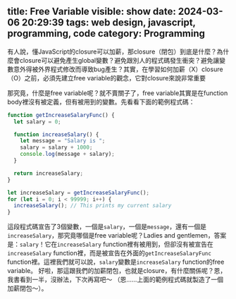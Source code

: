 title: Free Variable
visible: show
date: 2024-03-06 20:29:39
tags: web design, javascript, programming, code
category: Programming
---
有人說，懂JavaScript的closure可以加薪，那closure（閉包）到底是什麼？為什麼會closure可以避免產生global變數？避免跟別人的程式碼發生衝突？避免讓變數意外得被外界程式修改而導致bug產生？其實，在學習如何加薪（X）closure（O）之前，必須先建立free variable的觀念，它對closure來說非常重要
<!-- more -->
那究竟，什麼是free variable呢？就不賣關子了，free variable其實是在function body裡沒有被定義，但有被用到的變數。先看看下面的範例程式碼：
```javascript
function getIncreaseSalaryFunc() {
  let salary = 0;

  function increaseSalary() {
    let message = "Salary is ";
    salary = salary + 1000;
    console.log(message + salary);
  }

  return increaseSalary;
}

let increaseSalary = getIncreaseSalaryFunc();
for (let i = 0; i < 99999; i++) {
  increaseSalary(); // This prints my current salary
}
```
這段程式碼宣告了3個變數，一個是`salary`，一個是`message`，還有一個是`increaseSalary`，那究竟哪個是free variable呢？Ladies and gentlemen，答案是：`salary`！它在`increaseSalary` function裡有被用到，但卻沒有被宣告在`increaseSalary` function裡，而是被宣告在外面的`getIncreaseSalaryFunc` function裡。這裡我們就可以說，`salary`變數是`increaseSalary` function的free variable。
好啦，那這跟我們的加薪閉包，也就是closure，有什麼關係呢？恩，我書看到一半，沒辦法，下次再寫吧～
（恩……上面的範例程式碼就製造了一個加薪閉包～）。